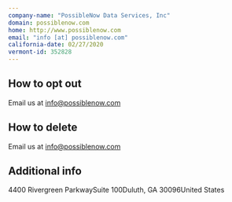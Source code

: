 ```yaml
---
company-name: "PossibleNow Data Services, Inc"
domain: possiblenow.com
home: http://www.possiblenow.com
email: "info [at] possiblenow.com"
california-date: 02/27/2020
vermont-id: 352828
---
```

## How to opt out


Email us at info@possiblenow.com

## How to delete


Email us at info@possiblenow.com

## Additional info




4400 Rivergreen ParkwaySuite 100Duluth, GA 30096United States














